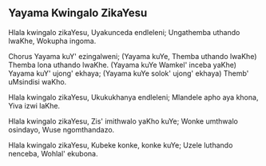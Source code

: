 ## Yayama Kwingalo ZikaYesu

Hlala kwingalo zikaYesu, Uyakunceda endleleni;
Ungathemba uthando lwaKhe, Wokupha ingoma.

Chorus
Yayama kuY' ezingalweni;
(Yayama kuYe, Themba uthando lwaKhe)
Themba lona uthando lwaKhe.
(Yayama kuYe Wamkel' inceba yaKhe)
Yayama kuY' ujong' ekhaya;
(Yayama kuYe solok' ujong' ekhaya)
Themb' uMsindisi waKho.

Hlala kwingalo zikaYesu, Ukukukhanya endleleni;
Mlandele apho aya khona, Yiva izwi laKhe.

Hlala kwingalo zikaYesu, Zis' imithwalo yaKho kuYe;
Wonke umthwalo osindayo, Wuse ngomthandazo.

Hlala kwingalo zikaYesu, Kubeke konke, konke kuYe;
Uzele luthando nenceba, Wohlal' ekubona.

